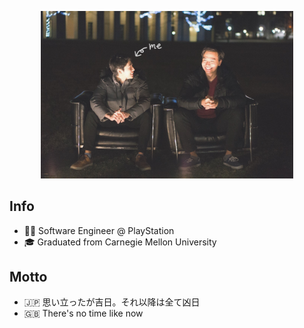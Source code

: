 <p align="center">
  <img width="80%" src="https://raw.githubusercontent.com/Rikilele/Rikilele/master/ucbc.JPG">
</p>

## Info

- 👨‍💻 Software Engineer @ PlayStation
- 🎓 Graduated from Carnegie Mellon University

## Motto

- 🇯🇵 思い立ったが吉日。それ以降は全て凶日
- 🇬🇧 There's no time like now
